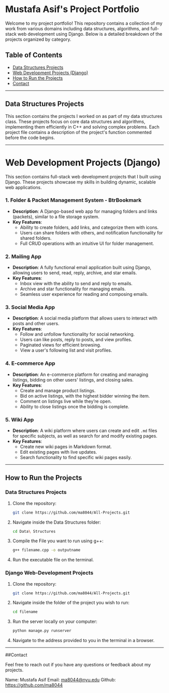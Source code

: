 # Mustafa Asif's Project Portfolio

Welcome to my project portfolio! This repository contains a collection of my work from various domains including data structures, algorithms, and full-stack web development using Django. Below is a detailed breakdown of the projects organized by category.

## Table of Contents

- [Data Structures Projects](#data-structures-projects)
- [Web Development Projects (Django)](#web-development-projects-django)
- [How to Run the Projects](#how-to-run-the-projects)
- [Contact](#contact)

---

## Data Structures Projects

This section contains the projects I worked on as part of my data structures class. These projects focus on core data structures and algorithms, implementing them efficiently in C++ and solving complex problems. Each project file contains a description of the project's function commented before the code begins.

---

# Web Development Projects (Django)

This section contains full-stack web development projects that I built using Django. These projects showcase my skills in building dynamic, scalable web applications.

### 1. **Folder & Packet Management System - BtrBookmark**
   - **Description**: A Django-based web app for managing folders and links (packets), similar to a file storage system.
   - **Key Features**:
     - Ability to create folders, add links, and categorize them with icons.
     - Users can share folders with others, and notification functionality for shared folders.
     - Full CRUD operations with an intuitive UI for folder management.

### 2. **Mailing App**
   - **Description**: A fully functional email application built using Django, allowing users to send, read, reply, archive, and star emails.
   - **Key Features**:
     - Inbox view with the ability to send and reply to emails.
     - Archive and star functionality for managing emails.
     - Seamless user experience for reading and composing emails.

### 3. **Social Media App**
   - **Description**: A social media platform that allows users to interact with posts and other users.
   - **Key Features**:
     - Follow and unfollow functionality for social networking.
     - Users can like posts, reply to posts, and view profiles.
     - Paginated views for efficient browsing.
     - View a user's following list and visit profiles.

### 4. **E-commerce App**
   - **Description**: An e-commerce platform for creating and managing listings, bidding on other users' listings, and closing sales.
   - **Key Features**:
     - Create and manage product listings.
     - Bid on active listings, with the highest bidder winning the item.
     - Comment on listings live while they’re open.
     - Ability to close listings once the bidding is complete.

### 5. **Wiki App**
   - **Description**: A wiki platform where users can create and edit `.md` files for specific subjects, as well as search for and modify existing pages.
   - **Key Features**:
     - Create new wiki pages in Markdown format.
     - Edit existing pages with live updates.
     - Search functionality to find specific wiki pages easily.

---

## How to Run the Projects

### Data Structures Projects
1. Clone the repository:
   ```bash
   git clone https://github.com/ma8044/All-Projects.git

2. Navigate inside the Data Structures folder:
   ```bash
   cd Data\ Structures
   
3. Compile the File you want to run using g++:
   ```bash
   g++ filename.cpp -o outputname
4. Run the executable file on the terminal.

### Django Web-Development Projects
1. Clone the repository:
   ```bash
   git clone https://github.com/ma8044/All-Projects.git

2. Navigate inside the folder of the project you wish to run:
   ```bash
   cd filename

3. Run the server locally on your computer:
   ```bash
   python manage.py runserver

4. Navigate to the address provided to you in the terminal in a browser.

---

##Contact

Feel free to reach out if you have any questions or feedback about my projects.

Name: Mustafa Asif
Email: ma8044@nyu.edu
Github: https://github.com/ma8044
